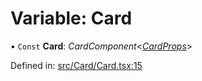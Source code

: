 # Variable: Card

• `Const` **Card**: *CardComponent*<[*CardProps*](../types/cardprops.md)\>

Defined in: [src/Card/Card.tsx:15](https://github.com/minimal-ui/minimal-ui/blob/main/packages/minimalui/src/Card/Card.tsx#L15)

